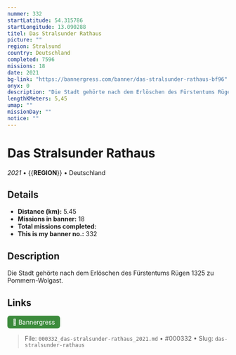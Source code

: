 ```yaml
---
nummer: 332
startLatitude: 54.315786
startLongitude: 13.090288
titel: Das Stralsunder Rathaus
picture: ""
region: Stralsund
country: Deutschland
completed: 7596
missions: 18
date: 2021
bg-link: "https://bannergress.com/banner/das-stralsunder-rathaus-bf96"
onyx: 0
description: "Die Stadt gehörte nach dem Erlöschen des Fürstentums Rügen 1325 zu Pommern-Wolgast."
lengthKMeters: 5,45
umap: ""
missionDay: ""
notice: ""
---
```

# Das Stralsunder Rathaus

*2021* • {{__REGION__}} • Deutschland





## Details
- **Distance (km):** 5.45
- **Missions in banner:** 18
- **Total missions completed:** 
- **This is my banner no.:** 332



## Description
Die Stadt gehörte nach dem Erlöschen des Fürstentums Rügen 1325 zu Pommern-Wolgast.



## Links
<a href="https://bannergress.com/banner/das-stralsunder-rathaus-bf96" target="_blank" style="display:inline-block;margin-right:8px;padding:6px 12px;background:#3c8b3c;color:#fff;text-decoration:none;border-radius:6px;">🔗 Bannergress</a>



> File: `000332_das-stralsunder-rathaus_2021.md` • #000332 • Slug: `das-stralsunder-rathaus`
